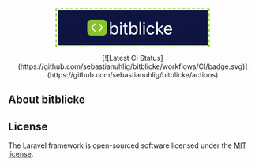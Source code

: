 <p align="center">
<img src="docs/logo.png" alt="bitblicke Logo" style="outline: 2px dashed rgb(132, 204, 22); outline-offset: 2px;">
</p>

<p align="center">
[![Latest CI Status](https://github.com/sebastianuhlig/bitblicke/workflows/CI/badge.svg)](https://github.com/sebastianuhlig/bitblicke/actions)
</p>

## About bitblicke

## License

The Laravel framework is open-sourced software licensed under the [MIT license](https://opensource.org/licenses/MIT).
